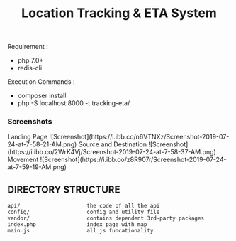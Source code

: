 <p align="center">
    <h1 align="center">Location Tracking & ETA System</h1>
    <br>
</p>

Requirement :
<ul>
    <li> php 7.0+
    <li> redis-cli
</ul>

Execution Commands :

<ul>
    <li> composer install
    <li> php -S localhost:8000 -t tracking-eta/
</ul>

<h3>Screenshots</h3>
Landing Page
![Screenshot](https://i.ibb.co/n6VTNXz/Screenshot-2019-07-24-at-7-58-21-AM.png)
Source and Destination
![Screenshot](https://i.ibb.co/2WrK4Vj/Screenshot-2019-07-24-at-7-58-37-AM.png)
Movement
![Screenshot](https://i.ibb.co/z8R907r/Screenshot-2019-07-24-at-7-59-19-AM.png)


DIRECTORY STRUCTURE
-------------------

```
api/                     the code of all the api
config/                  config and utility file
vendor/                  contains dependent 3rd-party packages
index.php                index page with map
main.js                  all js funcationality
```
